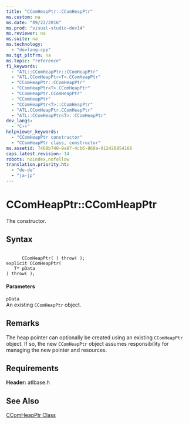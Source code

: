 ```yaml
---
title: "CComHeapPtr::CComHeapPtr"
ms.custom: na
ms.date: "09/22/2016"
ms.prod: "visual-studio-dev14"
ms.reviewer: na
ms.suite: na
ms.technology: 
  - "devlang-cpp"
ms.tgt_pltfrm: na
ms.topic: "reference"
f1_keywords: 
  - "ATL::CComHeapPtr::CComHeapPtr"
  - "ATL.CComHeapPtr<T>.CComHeapPtr"
  - "CComHeapPtr::CComHeapPtr"
  - "CComHeapPtr<T>.CComHeapPtr"
  - "CComHeapPtr.CComHeapPtr"
  - "CComHeapPtr"
  - "CComHeapPtr<T>::CComHeapPtr"
  - "ATL.CComHeapPtr.CComHeapPtr"
  - "ATL::CComHeapPtr<T>::CComHeapPtr"
dev_langs: 
  - "C++"
helpviewer_keywords: 
  - "CComHeapPtr constructor"
  - "CComHeapPtr class, constructor"
ms.assetid: 7468b740-9a87-4cb6-860a-012428854166
caps.latest.revision: 14
robots: noindex,nofollow
translation.priority.ht: 
  - "de-de"
  - "ja-jp"
---
```

# CComHeapPtr::CComHeapPtr
The constructor.  
  
## Syntax  
  
```  
  
      CComHeapPtr( ) throw( );   
explicit CComHeapPtr(  
   T* pData   
) throw( );  
```  
  
#### Parameters  
 `pData`  
 An existing `CComHeapPtr` object.  
  
## Remarks  
 The heap pointer can optionally be created using an existing `CComHeapPtr` object. If so, the new `CComHeapPtr` object assumes responsibility for managing the new pointer and resources.  
  
## Requirements  
 **Header:** atlbase.h  
  
## See Also  
 [CComHeapPtr Class](../vs140/ccomheapptr-class.md)